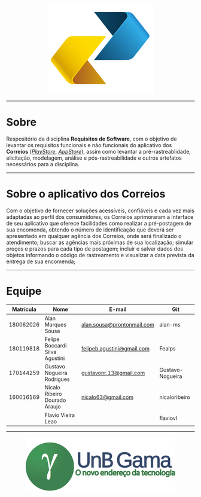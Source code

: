 <p align='center'>
  <img src="./docs/images/logo-correios.png"/>
</p>

- - -
# Sobre
Respositório da disciplina **Requisitos de Software**, com o objetivo de levantar os requisitos funcionais e não funcionais do aplicativo dos **Correios** (*[PlayStore](https://play.google.com/store/apps/details?id=br.com.correios.preatendimento&hl=pt_BR)*, *[AppStore](https://apps.apple.com/br/app/correios/id1399617917#?platform=iphone)*), assim como levantar a pré-rastreablidade, elicitação, modelagem, análise e pós-rastreabilidade e outros artefatos necessários para a disciplina.
- - -
# Sobre o aplicativo dos Correios
Com o objetivo de fornecer soluções acessíveis, confiáveis e cada vez mais adaptadas ao perfil dos consumidores, os Correios aprimoraram a interface de seu aplicativo que oferece facilidades como realizar a pré-postagem de sua encomenda, obtendo o número de identificação que deverá ser apresentado em qualquer agência dos Correios, onde será finalizado o atendimento; buscar as agências mais próximas de sua localização; simular preços e prazos para cada tipo de postagem; incluir e salvar dados dos objetos informando o código de rastreamento e
visualizar a data prevista da entrega de sua encomenda;
- - -
# Equipe

Matrícula | Nome | E-mail | Git |
--------- | ---- | ------ | --- |
180062026| Alan Marques Sousa | alan.sousa@prontonmail.com | alan-ms|
180119818| Felipe Boccardi Silva Agustini | felipeb.agustini@gmail.com | Fealps |
170144259 | Gustavo Nogueira Rodrigues| gustavonr.13@gmail.com | Gustavo-Nogueira |
160016169 | Nicalo Ribeiro Dourado Araujo| nicalo63@gmail.com | nicaloribeiro |
||Flavio Vieira Leao | | flaviovl|
- - -

<p align='center'>
  <a href="https://fga.unb.br/" target="blank"> <img src="./docs/images/portal-fga.png"/></a>
</p>

